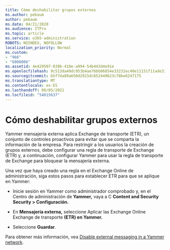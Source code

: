 ```yaml
---
title: Cómo deshabilitar grupos externos
ms.author: pebaum
author: pebaum
ms.date: 04/21/2020
ms.audience: ITPro
ms.topic: article
ms.service: o365-administration
ROBOTS: NOINDEX, NOFOLLOW
localization_priority: Normal
ms.custom:
- "966"
- "6000006"
ms.assetid: 4e429507-039b-410e-a994-54b443d4e91e
ms.openlocfilehash: 9c513da49dc953b4ae76bb06854e33232ec40e11151f11ade33c3080092aa598
ms.sourcegitcommit: b5f7da89a650d2915dc652449623c78be6247175
ms.translationtype: MT
ms.contentlocale: es-ES
ms.lasthandoff: 08/05/2021
ms.locfileid: "54015637"
---
```

# <a name="how-to-disable-external-groups"></a>Cómo deshabilitar grupos externos

Yammer mensajería externa aplica Exchange de transporte (ETR), un conjunto de controles proactivos para evitar que se comparta la información de la empresa. Para restringir a los usuarios la creación de grupos externos, debe configurar una regla de transporte de Exchange (ETR) y, a continuación, configurar Yammer para usar la regla de transporte de Exchange para bloquear la mensajería externa.
  
Una vez que haya creado una regla en el Exchange Online de administración, siga estos pasos para establecer ETR para que se aplique en Yammer:
  
- Inicie sesión en Yammer como administrador comprobado y, en el Centro de administración de **Yammer,** vaya a C **Content and Security Security \> Configuración.**

- En **Mensajería externa,** seleccione Aplicar las Exchange Online Exchange de transporte **(ETR) en Yammer.**

- Seleccione **Guardar**.

Para obtener más información, vea [Disable external messaging in a Yammer network](https://docs.microsoft.com/yammer/work-with-external-users/disable-external-messaging).
  